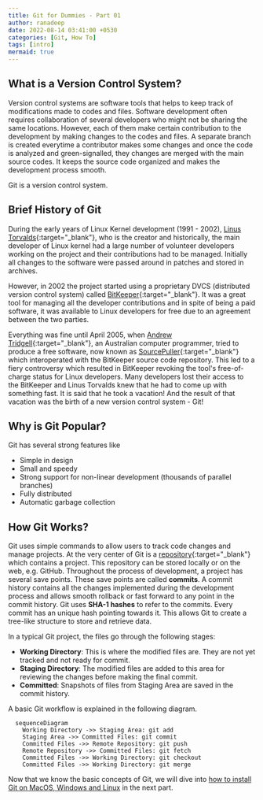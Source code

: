 ```yaml
---
title: Git for Dummies - Part 01
author: ranadeep
date: 2022-08-14 03:41:00 +0530
categories: [Git, How To]
tags: [intro]
mermaid: true
---
```


## What is a Version Control System?

Version control systems are software tools that helps to keep track of modifications made to codes and files. Software development often requires collaboration of several developers who might not be sharing the same locations. However, each of them make certain contribution to the development by making changes to the codes and files. A separate branch is created everytime a contributor makes some changes and once the code is analyzed and green-signalled, they changes are merged with the main source codes. It keeps the source code organized and makes the development process smooth. 

Git is a version control system.

## Brief History of Git

During the early years of Linux Kernel development (1991 - 2002), [Linus Torvalds](https://en.wikipedia.org/wiki/Linus_Torvalds){:target="_blank"}, who is the creator and historically, the main developer of Linux kernel had a large number of volunteer developers working on the project and their contributions had to be managed. Initially all changes to the software were passed around in patches and stored in archives. 

However, in 2002 the project started using a proprietary DVCS (distributed version control system) called [BitKeeper](https://en.wikipedia.org/wiki/BitKeeper){:target="_blank"}. It was a great tool for managing all the developer contributions and in spite of being a paid software, it was available to Linux developers for free due to an agreement between the two parties.

Everything was fine until April 2005, when [Andrew Tridgell](https://en.wikipedia.org/wiki/Andrew_Tridgell){:target="_blank"}, an Australian computer programmer, tried to produce a free software, now known as [SourcePuller](https://sourceforge.net/projects/sourcepuller/files/){:target="_blank"} which interoperated with the BitKeeper source code repository. This led to a fiery controversy which resulted in BitKeeper revoking the tool's free-of-charge status for Linux developers. Many developers lost their access to the BitKeeper and Linus Torvalds knew that he had to come up with something fast. It is said that he took a vacation! And the result of that vacation was the birth of a new version control system - Git!

## Why is Git Popular?

Git has several strong features like

- Simple in design
- Small and speedy
- Strong support for non-linear development (thousands of parallel branches)
- Fully distributed
- Automatic garbage collection

## How Git Works?

Git uses simple commands to allow users to track code changes and manage projects. At the very center of Git is a [repository](https://en.wikipedia.org/wiki/Software_repository){:target="_blank"} which contains a project. This repository can be stored locally or on the web, e.g. GitHub. Throughout the process of development, a project has several save points. These save points are called **commits**. A commit history contains all the changes implemented during the development process and allows smooth rollback or fast forward to any point in the commit history. Git uses **SHA-1 hashes** to refer to the commits. Every commit has an unique hash pointing towards it. This allows Git to create a tree-like structure to store and retrieve data.

In a typical Git project, the files go through the following stages:

 - **Working Directory**: This is where the modified files are. They are not yet tracked and not ready for commit.
 - **Staging Directory**: The modified files are added to this area for reviewing the changes before making the final commit.
 - **Committed**: Snapshots of files from Staging Area are saved in the commit history.

A basic Git workflow is explained in the following diagram.

```mermaid
  sequenceDiagram
    Working Directory ->> Staging Area: git add
    Staging Area ->> Committed Files: git commit
    Committed Files ->> Remote Repository: git push
    Remote Repository ->> Committed Files: git fetch
    Committed Files ->> Working Directory: git checkout
    Committed Files ->> Working Directory: git merge
```
Now that we know the basic concepts of Git, we will dive into [how to install Git on MacOS, Windows and Linux](https://3point0.blog/posts/git-for-dummies-part-02/) in the next part.